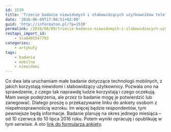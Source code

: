 ```yaml
---
id: 1530
title: 'Trzecie badanie niewidomych i słabowidzących użytkowników telefonów komórkowych'
date: '2016-06-09T17:00:51+02:00'
guid: 'http://informaton.pl/?p=1530'
permalink: /2016/06/09/trzecie-badanie-niewidomych-i-slabowidzacych-uzytkownikow-telefonow-komorkowych/
restapi_import_id:
    - 5ca8405547793
categories:
    - artykuły
tags:
    - badania
    - mobilne
    - niewidomi
---
```


Co dwa lata uruchamiam małe badanie dotyczące technologii mobilnych, z jakich korzystają niewidomi i słabowidzący użytkownicy. Pozwala ono na sprawdzenie, z czego tak naprawdę ludzie korzystają i czego oczekują. Mam swoje podejrzenia, ale przez to badanie mogę je potwierdzić lub zanegować. Dlatego proszę o przekazywanie linku do ankiety osobom z niepełnosprawnością wzroku. Im więcej będzie respondentów, tym pewniejsze będą informacje. Badanie planuję na okres jednego miesiąca – od 10 czerwca do 10 lipca 2016 roku. Potem wyniki opracuję i opublikuję w tym serwisie. A oto [link do formularza ankiety](http://goo.gl/forms/CWTyZSM7G00XzcEu1).
